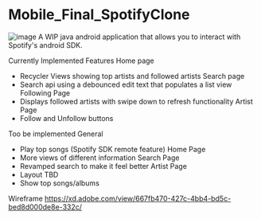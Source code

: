# Mobile_Final_SpotifyClone
![image](https://user-images.githubusercontent.com/71997869/163458135-2f57cbc4-e057-448a-b44e-6feb184df01a.png)
A WIP java android application that allows you to interact with Spotify's android SDK.

Currently Implemented Features
Home page
  - Recycler Views showing top artists and followed artists
Search page
  - Search api using a debounced edit text that populates a list view
Following Page
  - Displays followed artists with swipe down to refresh functionality
Artist Page
  - Follow and Unfollow buttons

Too be implemented
General
  - Play top songs (Spotify SDK remote feature)
Home Page
  - More views of different information
Search Page
  - Revamped search to make it feel better
Artist Page
  - Layout TBD
  - Show top songs/albums

Wireframe
https://xd.adobe.com/view/667fb470-427c-4bb4-bd5c-bed8d000de8e-332c/
